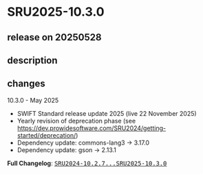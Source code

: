 # SRU2025-10.3.0

## release on 20250528
## description
## changes
10.3.0 - May 2025

* SWIFT Standard release update 2025 (live 22 November 2025)
* Yearly revision of deprecation phase (see <a href="https://dev.prowidesoftware.com/SRU2024/getting-started/deprecation/" rel="nofollow">https://dev.prowidesoftware.com/SRU2024/getting-started/deprecation/</a>)
* Dependency update: commons-lang3 -> 3.17.0
* Dependency update: gson -> 2.13.1

<strong>Full Changelog</strong>: <a class="commit-link" href="https://github.com/prowide/prowide-iso20022/compare/SRU2024-10.2.7...SRU2025-10.3.0"><tt>SRU2024-10.2.7...SRU2025-10.3.0</tt></a>

